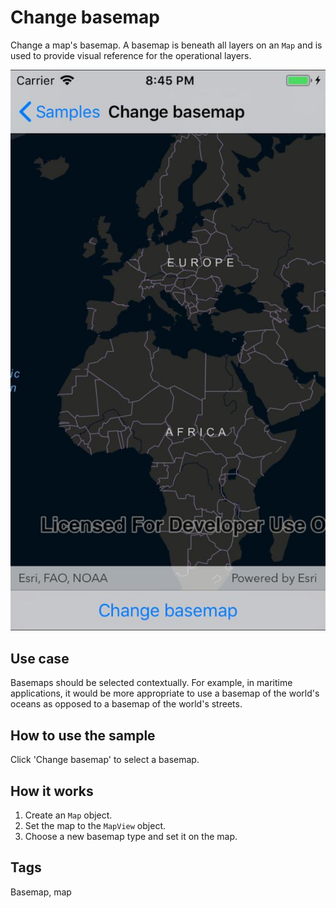 # Change basemap

Change a map's basemap. A basemap is beneath all layers on an `Map` and is used to provide visual reference for the operational layers.

![screenshot](ChangeBasemap.jpg)

## Use case

Basemaps should be selected contextually. For example, in maritime applications, it would be more appropriate to use a basemap of the world's oceans as opposed to a basemap of the world's streets.

## How to use the sample

Click 'Change basemap' to select a basemap.

## How it works

1. Create an `Map` object.
2. Set the map to the `MapView` object.
3. Choose a new basemap type and set it on the map.

## Tags

Basemap, map
